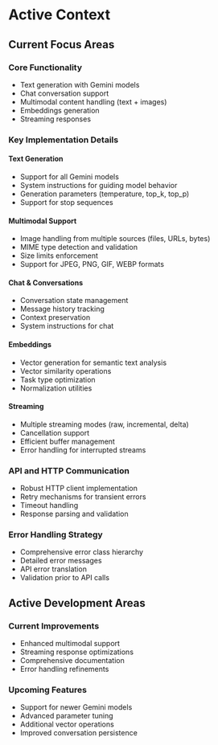 # Active Context

## Current Focus Areas

### Core Functionality

- Text generation with Gemini models
- Chat conversation support
- Multimodal content handling (text + images)
- Embeddings generation
- Streaming responses

### Key Implementation Details

#### Text Generation

- Support for all Gemini models
- System instructions for guiding model behavior
- Generation parameters (temperature, top_k, top_p)
- Support for stop sequences

#### Multimodal Support

- Image handling from multiple sources (files, URLs, bytes)
- MIME type detection and validation
- Size limits enforcement
- Support for JPEG, PNG, GIF, WEBP formats

#### Chat & Conversations

- Conversation state management
- Message history tracking
- Context preservation
- System instructions for chat

#### Embeddings

- Vector generation for semantic text analysis
- Vector similarity operations
- Task type optimization
- Normalization utilities

#### Streaming

- Multiple streaming modes (raw, incremental, delta)
- Cancellation support
- Efficient buffer management
- Error handling for interrupted streams

### API and HTTP Communication

- Robust HTTP client implementation
- Retry mechanisms for transient errors
- Timeout handling
- Response parsing and validation

### Error Handling Strategy

- Comprehensive error class hierarchy
- Detailed error messages
- API error translation
- Validation prior to API calls

## Active Development Areas

### Current Improvements

- Enhanced multimodal support
- Streaming response optimizations
- Comprehensive documentation
- Error handling refinements

### Upcoming Features

- Support for newer Gemini models
- Advanced parameter tuning
- Additional vector operations
- Improved conversation persistence
